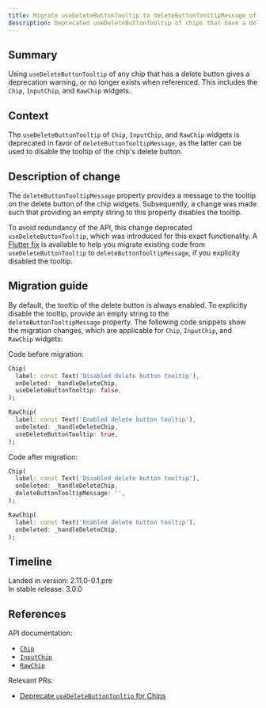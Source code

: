 ```yaml
---
title: Migrate useDeleteButtonTooltip to deleteButtonTooltipMessage of Chips
description: Deprecated useDeleteButtonTooltip of chips that have a delete button in favor of deleteButtonTooltipMessage.
---
```


## Summary

Using `useDeleteButtonTooltip` of any chip that has a delete button gives a
deprecation warning, or no longer exists when referenced. This includes the
`Chip`, `InputChip`, and `RawChip` widgets.

## Context

The `useDeleteButtonTooltip` of `Chip`, `InputChip`, and `RawChip` widgets is
deprecated in favor of `deleteButtonTooltipMessage`, as the latter can be used
to disable the tooltip of the chip's delete button.

## Description of change

The `deleteButtonTooltipMessage` property provides a message to the
tooltip on the delete button of the chip widgets.
Subsequently, a change was made such that providing an empty string to this
property disables the tooltip.

To avoid redundancy of the API, this change deprecated `useDeleteButtonTooltip`,
which was introduced for this exact functionality. A [Flutter fix][] is
available to help you migrate existing code from `useDeleteButtonTooltip` to
`deleteButtonTooltipMessage`, if you explicity disabled the tooltip.

## Migration guide

By default, the tooltip of the delete button is always enabled.
To explicitly disable the tooltip, provide an empty string to the
`deleteButtonTooltipMessage` property.
The following code snippets show the migration changes, which are applicable for
`Chip`, `InputChip`, and `RawChip` widgets:

Code before migration:

<!-- skip -->
```dart
Chip(
  label: const Text('Disabled delete button tooltip'),
  onDeleted: _handleDeleteChip,
  useDeleteButtonTooltip: false,
);

RawChip(
  label: const Text('Enabled delete button tooltip'),
  onDeleted: _handleDeleteChip,
  useDeleteButtonTooltip: true,
);
```

Code after migration:

<!-- skip -->
```dart
Chip(
  label: const Text('Disabled delete button tooltip'),
  onDeleted: _handleDeleteChip,
  deleteButtonTooltipMessage: '',
);

RawChip(
  label: const Text('Enabled delete button tooltip'),
  onDeleted: _handleDeleteChip,
);
```

## Timeline

Landed in version: 2.11.0-0.1.pre<br>
In stable release: 3.0.0

## References

API documentation:

* [`Chip`][]
* [`InputChip`][]
* [`RawChip`][]

Relevant PRs:

* [Deprecate `useDeleteButtonTooltip` for Chips][]

[`Chip`]: {{site.api}}/flutter/material/Chip-class.html
[`InputChip`]: {{site.api}}/flutter/material/InputChip-class.html
[`RawChip`]: {{site.api}}/flutter/material/RawChip-class.html

[Deprecate `useDeleteButtonTooltip` for Chips]: {{site.repo.flutter}}/pull/96174
[Flutter fix]: {{site.url}}/development/tools/flutter-fix
